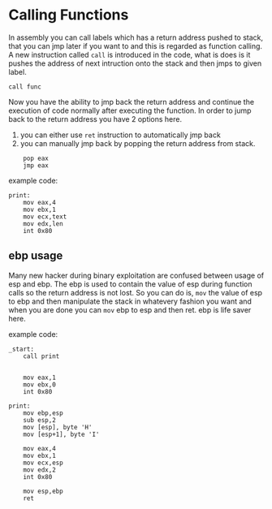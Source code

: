 # Calling Functions

In assembly you can call labels which has a return address pushed to stack, that you can jmp later if you want to and this is regarded as function calling. A new instruction called `call` is introduced in the code, what is does is it pushes the address of next intruction onto the stack and then jmps to given label.

```
call func
```
Now you have the ability to jmp back the return address and continue the execution of code normally after executing the function. In order to jump back to the return address you have 2 options here.

1. you can either use `ret` instruction to automatically jmp back 
2. you can manually jmp back by popping the return address from stack.

```
	pop eax
	jmp eax
```


example code:

```
print:
	mov eax,4
	mov ebx,1
	mov ecx,text
	mov edx,len
	int 0x80
```

## ebp usage

Many new hacker during binary exploitation are confused between usage of esp and ebp. The ebp is used to contain the value of esp during function calls so the return address is not lost. So you can do is, `mov` the value of esp to ebp and then manipulate the stack in whatevery fashion you want and when you are done you can `mov` ebp to esp and then ret. ebp is life saver here.

example code:

```
_start:
	call print		


	mov eax,1
	mov ebx,0
	int 0x80

print:
	mov ebp,esp
	sub esp,2
	mov [esp], byte 'H'
	mov [esp+1], byte 'I'
	
	mov eax,4
	mov ebx,1
	mov ecx,esp
	mov edx,2
	int 0x80
	
	mov esp,ebp
	ret
```
